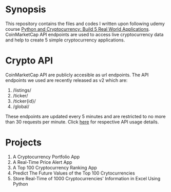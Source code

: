 # Synopsis
This repository contains the files and codes I written upon following udemy course [Python and Cryptocurrency: Build 5 Real World Applications](https://www.udemy.com/coinmarketcap/).
CoinMarketCap API endpoints are used to access live cryptocurrency data and help to create 5 simple cryptocurrency applications.

# Crypto API
CoinMarketCap API are publicly accesible as url endpoints. The API endpoints we used are recently released as v2 which are:
1. /listings/
2. /ticker/
3. /ticker{id}/
4. /global/

These endpoints are updated every 5 minutes and are restricted to no more than 30 requests per minute. Click [here](https://coinmarketcap.com/api/) for respective API usage details.

# Projects
1. A Cryptocurrency Portfolio App
2. A Real-Time Price Alert App
3. A Top 100 Cryptocurrency Ranking App
4. Predict The Future Values of the Top 100 Crytocurrencies
5. Store Real-Time of 1000 Cryptocurrencies' Information in Excel Using Python
